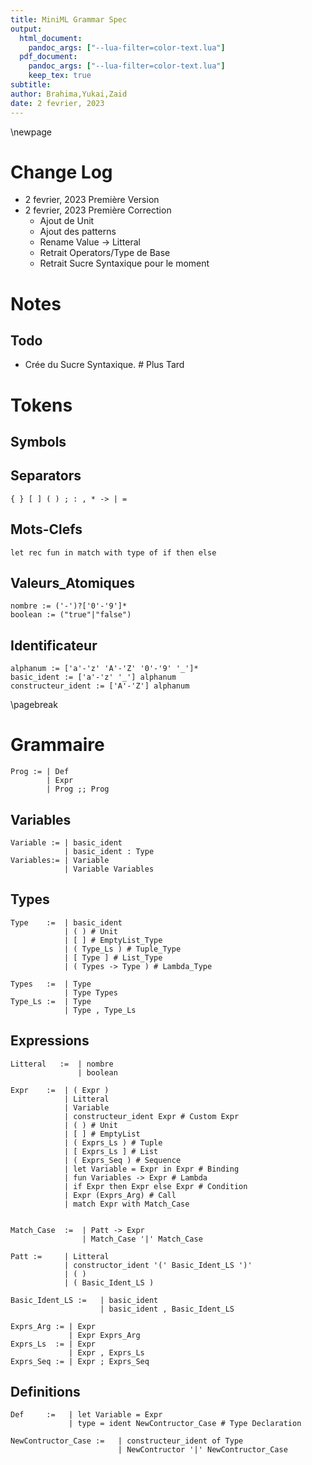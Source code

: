 ```yaml
---
title: MiniML Grammar Spec
output: 
  html_document: 
    pandoc_args: ["--lua-filter=color-text.lua"]
  pdf_document: 
    pandoc_args: ["--lua-filter=color-text.lua"]
    keep_tex: true
subtitle: 
author: Brahima,Yukai,Zaid
date: 2 fevrier, 2023
---
```

 <!-- pandoc --lua-filter ./grammar_pdfmaker/color-text.lua  -N --variable "geometry=margin=1.2in" --variable mainfont="Palatino" --variable sansfont="Helvetica" --variable monofont="Menlo" --variable fontsize=12pt --variable version=2.0 ./grammar_pdfmaker/grammar.md  --pdf-engine=xelatex --toc -o MiniMLSpec.pdf -->
\newpage


# Change Log

- 2 fevrier, 2023 Première Version
- 2 fevrier, 2023 Première Correction
  - Ajout de Unit
  - Ajout des patterns
  - Rename Value -> Litteral
  - Retrait Operators/Type de Base
  - Retrait Sucre Syntaxique pour le moment

# Notes

## Todo
- Crée du Sucre Syntaxique. # Plus Tard

# Tokens

## Symbols

## Separators

    { } [ ] ( ) ; : , * -> | = 

## Mots-Clefs

    let rec fun in match with type of if then else

## Valeurs_Atomiques

    nombre := ('-')?['0'-'9']*
    boolean := ("true"|"false")

## Identificateur
    alphanum := ['a'-'z' 'A'-'Z' '0'-'9' '_']*
    basic_ident := ['a'-'z' '_'] alphanum
    constructeur_ident := ['A'-'Z'] alphanum
\pagebreak
# Grammaire

    Prog := | Def
            | Expr
            | Prog ;; Prog

## Variables

    Variable := | basic_ident
                | basic_ident : Type
    Variables:= | Variable
                | Variable Variables
## Types

    Type    :=  | basic_ident
                | ( ) # Unit
                | [ ] # EmptyList_Type
                | ( Type_Ls ) # Tuple_Type
                | [ Type ] # List_Type
                | ( Types -> Type ) # Lambda_Type

    Types   :=  | Type
                | Type Types
    Type_Ls :=  | Type
                | Type , Type_Ls
## Expressions

    Litteral   :=  | nombre
                   | boolean

    Expr    :=  | ( Expr )
                | Litteral
                | Variable
                | constructeur_ident Expr # Custom Expr
                | ( ) # Unit
                | [ ] # EmptyList
                | ( Exprs_Ls ) # Tuple
                | [ Exprs_Ls ] # List
                | ( Exprs_Seq ) # Sequence
                | let Variable = Expr in Expr # Binding
                | fun Variables -> Expr # Lambda
                | if Expr then Expr else Expr # Condition
                | Expr (Exprs_Arg) # Call
                | match Expr with Match_Case


    Match_Case  :=  | Patt -> Expr
                    | Match_Case '|' Match_Case 

    Patt :=     | Litteral
                | constructor_ident '(' Basic_Ident_LS ')'
                | ( )
                | ( Basic_Ident_LS )

    Basic_Ident_LS :=   | basic_ident
                        | basic_ident , Basic_Ident_LS

    Exprs_Arg := | Expr
                 | Expr Exprs_Arg
    Exprs_Ls  := | Expr
                 | Expr , Exprs_Ls
    Exprs_Seq := | Expr ; Exprs_Seq

## Definitions

    Def     :=   | let Variable = Expr
                 | type = ident NewContructor_Case # Type Declaration

    NewContructor_Case :=   | constructeur_ident of Type
                            | NewContructor '|' NewContructor_Case